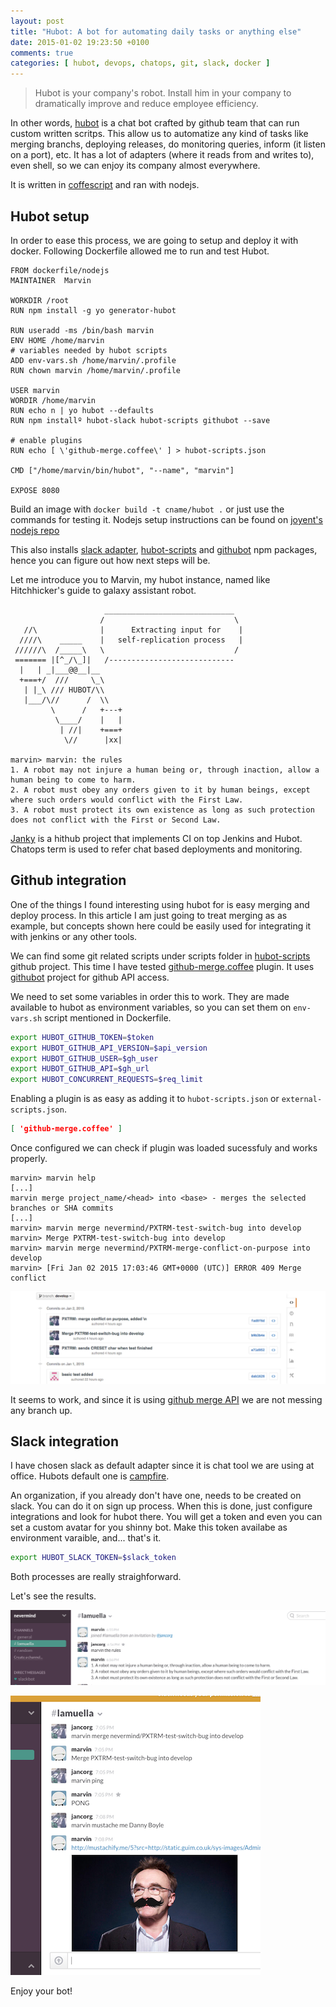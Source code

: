 ```yaml
---
layout: post
title: "Hubot: A bot for automating daily tasks or anything else"
date: 2015-01-02 19:23:50 +0100
comments: true
categories: [ hubot, devops, chatops, git, slack, docker ]
---
```



> Hubot is your company's robot. Install him in your company to dramatically improve and reduce employee efficiency.

In other words, [hubot](https://hubot.github.com/) is a chat bot crafted by github team that can run custom written scritps. This allow us to automatize any kind of tasks like merging branchs, deploying releases, do monitoring queries, inform (it listen on a port), etc. It has a lot of adapters (where it reads from and writes to), even shell, so we can enjoy its company almost everywhere.

It is written in [coffescript](http://coffeescript.org/) and ran with nodejs.

## Hubot setup

In order to ease this process, we are going to setup and deploy it with docker. Following Dockerfile allowed me to run and test Hubot.

```text hubot_dockerfile https://gist.github.com/jancorg/2d14912f35f756b97912/
FROM dockerfile/nodejs
MAINTAINER  Marvin
 
WORKDIR /root
RUN npm install -g yo generator-hubot
 
RUN useradd -ms /bin/bash marvin
ENV HOME /home/marvin
# variables needed by hubot scripts 
ADD env-vars.sh /home/marvin/.profile
RUN chown marvin /home/marvin/.profile

USER marvin
WORDIR /home/marvin
RUN echo n | yo hubot --defaults
RUN npm installº hubot-slack hubot-scripts githubot --save
 
# enable plugins
RUN echo [ \'github-merge.coffee\' ] > hubot-scripts.json
 
CMD ["/home/marvin/bin/hubot", "--name", "marvin"]
 
EXPOSE 8080
```

Build an image with `docker build -t cname/hubot .` or just use the commands for testing it. Nodejs setup instructions can be found on [joyent's nodejs repo](https://github.com/joyent/node/wiki/Installing-Node.js-via-package-manager)

This also installs [slack adapter](https://github.com/slackhq/hubot-slack), [hubot-scripts](https://github.com/github/hubot-scripts) and [githubot](https://github.com/iangreenleaf/githubot) npm packages, hence you can figure out how next steps will be.

Let me introduce you to Marvin, my hubot instance, named like Hitchhicker's guide to galaxy assistant robot.

``` text 
                     _____________________________  
                    /                             \ 
   //\              |      Extracting input for    |
  ////\    _____    |   self-replication process   |
 //////\  /_____\   \                             / 
 ======= |[^_/\_]|   /----------------------------  
  |   | _|___@@__|__                                
  +===+/  ///     \_\                               
   | |_\ /// HUBOT/\\                             
   |___/\//      /  \\                            
         \      /   +---+                            
          \____/    |   |                            
           | //|    +===+                            
            \//      |xx|                            

marvin> marvin: the rules
1. A robot may not injure a human being or, through inaction, allow a human being to come to harm.
2. A robot must obey any orders given to it by human beings, except where such orders would conflict with the First Law.
3. A robot must protect its own existence as long as such protection does not conflict with the First or Second Law.
```
[Janky](https://github.com/github/janky) is a hithub project that implements CI on top Jenkins and Hubot. Chatops term is used to refer chat based deployments and monitoring.  

## Github integration

One of the things I found interesting using hubot for is easy merging and deploy process.
In this article I am just going to treat merging as as example, but concepts shown here could be easily used for integrating it with jenkins or any other tools.

We can find some git related scripts under scripts folder in [hubot-scripts](https://github.com/github/hubot-scripts) github project. 
This time I have tested [github-merge.coffee](https://github.com/github/hubot-scripts/blob/master/src/scripts/github-merge.coffee) plugin. It uses [githubot](https://github.com/iangreenleaf/githubot) project for github API access.

We need to set some variables in order this to work. They are made available to hubot as environment variables, so you can set them on `env-vars.sh` script mentioned in Dockerfile.

``` sh 
export HUBOT_GITHUB_TOKEN=$token
export HUBOT_GITHUB_API_VERSION=$api_version
export HUBOT_GITHUB_USER=$gh_user
export HUBOT_GITHUB_API=$gh_url
export HUBOT_CONCURRENT_REQUESTS=$req_limit
```

Enabling a plugin is as easy as adding it to `hubot-scripts.json` or `external-scripts.json`.
``` json 
[ 'github-merge.coffee' ]
``` 

Once configured we can check if plugin was loaded sucessfuly and works properly.
``` text
marvin> marvin help
[...]
marvin merge project_name/<head> into <base> - merges the selected branches or SHA commits
[...]
marvin> marvin merge nevermind/PXTRM-test-switch-bug into develop
marvin> Merge PXTRM-test-switch-bug into develop
marvin> marvin merge nevermind/PXTRM-merge-conflict-on-purpose into develop
marvin> [Fri Jan 02 2015 17:03:46 GMT+0000 (UTC)] ERROR 409 Merge conflict
```

![hubot_merged_branch](/images/2015-01-02-hubot/hubot_merged_branch.png)

It seems to work, and since it is using [github merge API](https://developer.github.com/v3/repos/merging/) we are not messing any branch up.


## Slack integration

I have chosen slack as default adapter since it is chat tool we are using at office. Hubots default one is [campfire](https://github.com/github/hubot/tree/master/src/adapters).

An organization, if you already don't have one, needs to be created on slack. You can do it on sign up process.
When this is done, just configure integrations and look for hubot there. You will get a token and even you can set a custom avatar for you shinny bot.
Make this token availabe as environment varaible, and... that's it.
```sh
export HUBOT_SLACK_TOKEN=$slack_token
```

Both processes are really straighforward.

Let's see the results.

![joins_channel](/images/2015-01-02-hubot/hubot_joins_channel.png)

![hubot_merge_and_plugin_example](/images/2015-01-02-hubot/hubot_merge_and_plugin_example.png)


Enjoy your bot! 







